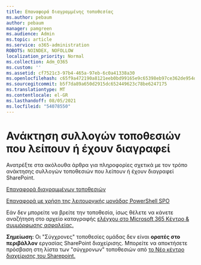 ```yaml
---
title: Επαναφορά διαγραμμένης τοποθεσίας
ms.author: pebaum
author: pebaum
manager: pamgreen
ms.audience: Admin
ms.topic: article
ms.service: o365-administration
ROBOTS: NOINDEX, NOFOLLOW
localization_priority: Normal
ms.collection: Adm_O365
ms.custom: ''
ms.assetid: cf7521c3-97b4-465a-97eb-6c0a41338a30
ms.openlocfilehash: c65f9a472190a8121eeb0bd99165e9c65398eb97ce362de954d491078e322f44
ms.sourcegitcommit: b5f7da89a650d2915dc652449623c78be6247175
ms.translationtype: MT
ms.contentlocale: el-GR
ms.lasthandoff: 08/05/2021
ms.locfileid: "54078550"
---
```

# <a name="recover-missing-or-deleted-site-collections"></a>Ανάκτηση συλλογών τοποθεσιών που λείπουν ή έχουν διαγραφεί

Ανατρέξτε στα ακόλουθα άρθρα για πληροφορίες σχετικά με τον τρόπο ανάκτησης συλλογών τοποθεσιών που λείπουν ή έχουν διαγραφεί SharePoint.

[Επαναφορά διαγραμμένων τοποθεσιών](https://docs.microsoft.com/sharepoint/restore-deleted-site-collection)

[Επαναφορά με χρήση της λειτουργικής μονάδας PowerShell SPO](https://support.office.com/article/Introduction-to-the-SharePoint-Online-Management-Shell-C16941C3-19B4-4710-8056-34C034493429)

Εάν δεν μπορείτε να βρείτε την τοποθεσία, ίσως θέλετε να κάνετε αναζήτηση στο αρχείο καταγραφής [ελέγχου στο Microsoft 365 Κέντρο &amp; συμμόρφωσης ασφαλείας.](https://docs.microsoft.com/microsoft-365/compliance/search-the-audit-log-in-security-and-compliance)

**Σημείωση:** Οι "Σύγχρονες" τοποθεσίες ομάδας δεν είναι **ορατές στο περιβάλλον** εργασίας SharePoint διαχείρισης. Μπορείτε να αποκτήσετε πρόσβαση στη λίστα των "σύγχρονων" τοποθεσιών από [το Νέο κέντρο διαχείρισης του Sharepoint.](https://docs.microsoft.com/sharepoint/get-started-new-admin-center)


